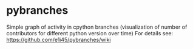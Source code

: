 pybranches
==========

Simple graph of activity in cpython branches (visualization of number of contributors for different python version over time)
For details see: https://github.com/e1i45/pybranches/wiki

